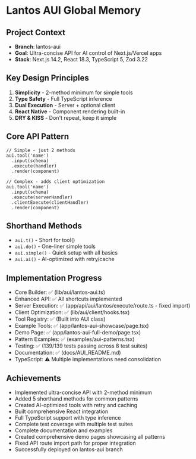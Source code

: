 # Lantos AUI Global Memory

## Project Context
- **Branch**: lantos-aui
- **Goal**: Ultra-concise API for AI control of Next.js/Vercel apps
- **Stack**: Next.js 14.2, React 18.3, TypeScript 5, Zod 3.22

## Key Design Principles
1. **Simplicity** - 2-method minimum for simple tools
2. **Type Safety** - Full TypeScript inference
3. **Dual Execution** - Server + optional client
4. **React Native** - Component rendering built-in
5. **DRY & KISS** - Don't repeat, keep it simple

## Core API Pattern
```tsx
// Simple - just 2 methods
aui.tool('name')
  .input(schema)
  .execute(handler)
  .render(component)

// Complex - adds client optimization
aui.tool('name')
  .input(schema)
  .execute(serverHandler)
  .clientExecute(clientHandler)
  .render(component)
```

## Shorthand Methods
- `aui.t()` - Short for tool()
- `aui.do()` - One-liner simple tools
- `aui.simple()` - Quick setup with all basics
- `aui.ai()` - AI-optimized with retry/cache

## Implementation Progress
- Core Builder: ✅ (lib/aui/lantos-aui.ts)
- Enhanced API: ✅ All shortcuts implemented
- Server Execution: ✅ (app/api/aui/lantos/execute/route.ts - fixed import)
- Client Optimization: ✅ (lib/aui/client/hooks.tsx)
- Tool Registry: ✅ (Built into AUI class)
- Example Tools: ✅ (app/lantos-aui-showcase/page.tsx)
- Demo Page: ✅ (app/lantos-aui-full-demo/page.tsx)
- Pattern Examples: ✅ (examples/aui-patterns.tsx)
- Testing: ✅ (139/139 tests passing across 8 test suites)
- Documentation: ✅ (docs/AUI_README.md)
- TypeScript: ⚠️ Multiple implementations need consolidation

## Achievements
- Implemented ultra-concise API with 2-method minimum
- Added 5 shorthand methods for common patterns
- Created AI-optimized tools with retry and caching
- Built comprehensive React integration
- Full TypeScript support with type inference
- Complete test coverage with multiple test suites
- Complete documentation and examples
- Created comprehensive demo pages showcasing all patterns
- Fixed API route import path for proper integration
- Successfully deployed on lantos-aui branch